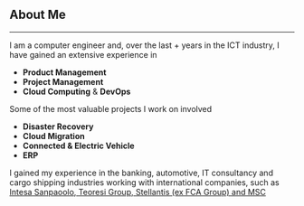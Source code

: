 ## About Me

<hr class="border-light my-4" />

I am a computer engineer and, over the last <span id="yow"></span>+ years in the ICT industry, I have gained an extensive experience in 
- **Product Management**
- **Project Management**
- **Cloud Computing** & **DevOps**

Some of the most valuable projects I work on involved 
- **Disaster Recovery**
- **Cloud Migration**
- **Connected & Electric Vehicle**
- **ERP**

I gained my experience in the banking, automotive, IT consultancy and cargo shipping industries working with international companies, such as [Intesa Sanpaoolo, Teoresi Group, Stellantis (ex FCA Group) and MSC](#collaborations)

<br><br>